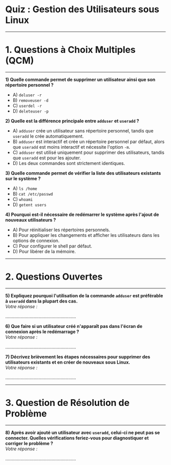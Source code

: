 # **Quiz : Gestion des Utilisateurs sous Linux**

----
# **1. Questions à Choix Multiples (QCM)**
----

**1) Quelle commande permet de supprimer un utilisateur ainsi que son répertoire personnel ?**  
- A) `deluser -r`  
- B) `removeuser -d`  
- C) `userdel -r`  
- D) `deleteuser -p`  



**2) Quelle est la différence principale entre `adduser` et `useradd` ?**  
- A) `adduser` crée un utilisateur sans répertoire personnel, tandis que `useradd` le crée automatiquement.  
- B) `adduser` est interactif et crée un répertoire personnel par défaut, alors que `useradd` est moins interactif et nécessite l'option `-m`.  
- C) `adduser` est utilisé uniquement pour supprimer des utilisateurs, tandis que `useradd` est pour les ajouter.  
- D) Les deux commandes sont strictement identiques.  



**3) Quelle commande permet de vérifier la liste des utilisateurs existants sur le système ?**  
- A) `ls /home`  
- B) `cat /etc/passwd`  
- C) `whoami`  
- D) `getent users`  


**4) Pourquoi est-il nécessaire de redémarrer le système après l'ajout de nouveaux utilisateurs ?**  
- A) Pour réinitialiser les répertoires personnels.  
- B) Pour appliquer les changements et afficher les utilisateurs dans les options de connexion.  
- C) Pour configurer le shell par défaut.  
- D) Pour libérer de la mémoire.  


---
# **2. Questions Ouvertes**
---

**5) Expliquez pourquoi l'utilisation de la commande `adduser` est préférable à `useradd` dans la plupart des cas.**  
*Votre réponse :*  

.......................................................

**6) Que faire si un utilisateur créé n'apparaît pas dans l'écran de connexion après le redémarrage ?**  
*Votre réponse :*  

.......................................................

**7) Décrivez brièvement les étapes nécessaires pour supprimer des utilisateurs existants et en créer de nouveaux sous Linux.**  
*Votre réponse :*  

.......................................................

----
# **3. Question de Résolution de Problème**
----

**8) Après avoir ajouté un utilisateur avec `useradd`, celui-ci ne peut pas se connecter. Quelles vérifications feriez-vous pour diagnostiquer et corriger le problème ?**  
*Votre réponse :*  

.......................................................
